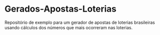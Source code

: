 # Gerados-Apostas-Loterias
Repositório de exemplo para um gerador de apostas de loterias brasileiras usando cálculos dos números que mais ocorreram nas loterias.
